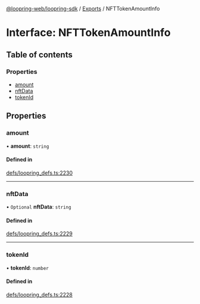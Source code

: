 [@loopring-web/loopring-sdk](../README.md) / [Exports](../modules.md) / NFTTokenAmountInfo

# Interface: NFTTokenAmountInfo

## Table of contents

### Properties

- [amount](NFTTokenAmountInfo.md#amount)
- [nftData](NFTTokenAmountInfo.md#nftdata)
- [tokenId](NFTTokenAmountInfo.md#tokenid)

## Properties

### amount

• **amount**: `string`

#### Defined in

[defs/loopring_defs.ts:2230](https://github.com/Loopring/loopring_sdk/blob/18accaa/src/defs/loopring_defs.ts#L2230)

___

### nftData

• `Optional` **nftData**: `string`

#### Defined in

[defs/loopring_defs.ts:2229](https://github.com/Loopring/loopring_sdk/blob/18accaa/src/defs/loopring_defs.ts#L2229)

___

### tokenId

• **tokenId**: `number`

#### Defined in

[defs/loopring_defs.ts:2228](https://github.com/Loopring/loopring_sdk/blob/18accaa/src/defs/loopring_defs.ts#L2228)
